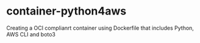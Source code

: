 # container-python4aws
Creating a OCI complianrt container using Dockerfile that includes Python, AWS CLI and boto3
